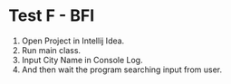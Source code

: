 # Test F - BFI
1. Open Project in Intellij Idea.
2. Run main class.
3. Input City Name in Console Log.
4. And then wait the program searching input from user.